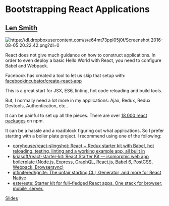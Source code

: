 # Bootstrapping React Applications

## [Len Smith](https://twitter.com/ignu)

![https://dl.dropboxusercontent.com/s/e64mt73ppl05j0f/Screenshot 2016-08-05 20.22.42.png?dl=0](https://dl.dropboxusercontent.com/s/e64mt73ppl05j0f/Screenshot%202016-08-05%2020.22.42.png?dl=0)

React does not give much guidance on how to construct applications. In order to even deploy a basic Hello World with React, you need to configure Babel and Webpack.

Facebook has created a tool to let us skip that setup with: [facebookincubator/create-react-app](https://github.com/facebookincubator/create-react-app)

This is a great start for JSX, ES6, linting, hot code reloading and build tools.

But, I normally need a lot more in my applications: Ajax, Redux, Redux Devtools, Authentication, etc..

It can be painful to set up all the pieces. There are over [18,000 react packages](https://www.npmjs.com/search?q=react) on npm.

It can be a hassle and a roadblock figuring out what applications. So I prefer starting with a boiler plate project. I recommend using one of the following:

* [coryhouse/react-slingshot: React + Redux starter kit with Babel, hot reloading, testing, linting and a working example app, all built in](https://github.com/coryhouse/react-slingshot)
* [kriasoft/react-starter-kit: React Starter Kit — isomorphic web app boilerplate (Node.js, Express, GraphQL, React.js, Babel 6, PostCSS, Webpack, Browsersync)](https://github.com/kriasoft/react-starter-kit)
* [infinitered/ignite: The unfair starting CLI, Generator, and more for React Native](https://github.com/infinitered/ignite)
* [este/este: Starter kit for full–fledged React apps. One stack for browser, mobile, server.](https://github.com/este/este)

[Slides](https://raw.githubusercontent.com/ignu/2016/master/bootstrapping-react-applications/slides.pdf)
